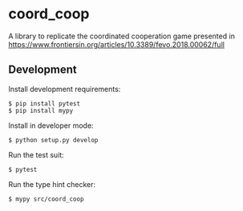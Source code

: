 # coord_coop

A library to replicate the coordinated cooperation game presented in https://www.frontiersin.org/articles/10.3389/fevo.2018.00062/full


## Development

Install development requirements:

    $ pip install pytest
    $ pip install mypy

Install in developer mode:

    $ python setup.py develop

Run the test suit:

    $ pytest

Run the type hint checker:

    $ mypy src/coord_coop
